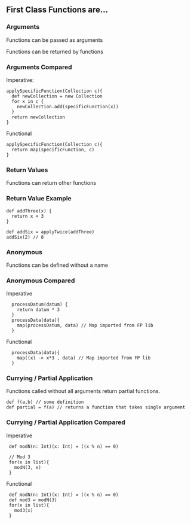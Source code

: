 ## First Class Functions are...


### Arguments

Functions can be passed as arguments

Functions can be returned by functions


### Arguments Compared

Imperative:
```
applySpecificFunction(Collection c){
  def newCollection = new Collection
  for x in c {
    newCollection.add(specificFunction(x))
  }
  return newCollection
}
```

Functional
```
applySpecificFunction(Collection c){
  return map(specificFunction, c)
}
```


### Return Values

Functions can return other functions


### Return Value Example

```
def addThree(x) {
  return x + 3
}

def addSix = applyTwice(addThree)
addSix(2) // 8
```


### Anonymous

Functions can be defined without a name


### Anonymous Compared

Imperative
```
  processDatum(datum) {
    return datum * 3
  }
  processData(data){
    map(processDatum, data) // Map imported from FP lib
  }
```

Functional
```
  processData(data){
    map((x) -> x*3 , data) // Map imported from FP lib
  }
```


### Currying / Partial Application

Functions called without all arguments return partial functions.

```
def f(a,b) // some definition
def partial = f(a) // returns a function that takes single argument
```


### Currying / Partial Application Compared

Imperative
```
 def modN(n: Int)(x: Int) = ((x % n) == 0)

 // Mod 3
 for(x in list){
   modN(3, x)
 }
 ```

Functional

```
 def modN(n: Int)(x: Int) = ((x % n) == 0)
 def mod3 = modN(3)
 for(x in list){
   mod3(x)
 }
```